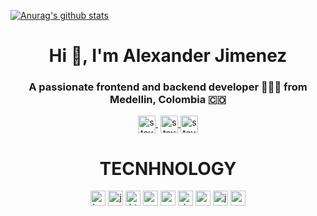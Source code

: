 
[![Anurag's github stats](https://github-readme-stats.anuraghazra1.vercel.app/api?username=stevenhdz&show_icons=true&title_color=fff&icon_color=79ff97&text_color=9f9f9f&bg_color=151515)](https://github.com/anuraghazra/github-readme-stats)





<h1 align="center">Hi 👋, I'm Alexander Jimenez</h1>
<h3 align="center">A passionate frontend and backend developer 👨🏻‍💻 from Medellin, Colombia 🇨🇴</h3>

<p align="center">
   <a href="https://youtube.com/stevenhjr9000" target="blank" style='margin-right:4px'>
    <img align="center" src="https://cdn.jsdelivr.net/npm/simple-icons@3.0.1/icons/youtube.svg" alt="stevenhdz" height="28px" width="28px" />
  </a>
  <a href="https://twitter.com/alexingsistemas" target="blank">
    <img align="center" src="https://cdn.jsdelivr.net/npm/simple-icons@3.0.1/icons/twitter.svg" alt="stevenhdz" height="28px" width="28px" />
  </a>
  <a href="https://instagram.com/shernaji20" target="blank">
    <img align="center" src="https://cdn.jsdelivr.net/npm/simple-icons@3.0.1/icons/instagram.svg" alt="stevenhdz" height="28px" width="28px" />
  </a>
</p>

<h1 align="center">TECNHNOLOGY</h1>

<p align="center">
  <img src="https://github.com/konpa/devicon/blob/master/icons/bootstrap/bootstrap-plain.svg" alt="bootstrap" width="24px" height="24px"/>
  <img src="https://konpa.github.io/devicon/devicon.git/icons/javascript/javascript-original.svg" alt="javascript" width="24px" height="24px"/>
  <img src="https://github.com/konpa/devicon/blob/master/icons/html5/html5-original.svg" alt="html5" width="24px" height="24px"/>
  <img src="https://konpa.github.io/devicon/devicon.git/icons/css3/css3-original-wordmark.svg" alt="css3" width="24px" height="24px"/>
  <img src="https://github.com/konpa/devicon/blob/master/icons/csharp/csharp-original.svg" alt="csharp" width="24px" height="24px"/>
  <img src="https://github.com/konpa/devicon/blob/master/icons/dot-net/dot-net-original-wordmark.svg" alt="dotnet" width="24px" height="24px"/>
  <img src="https://github.com/konpa/devicon/blob/master/icons/angularjs/angularjs-original.svg" alt="angular" width="24px" height="24px"/>
  <img src="https://github.com/konpa/devicon/blob/master/icons/jquery/jquery-original.svg" alt="jquery" width="24px" height="24px"/>
  <img src="https://github.com/konpa/devicon/blob/master/icons/sass/sass-original.svg" alt="sass" width="24px" height="24px"/>
</p>
